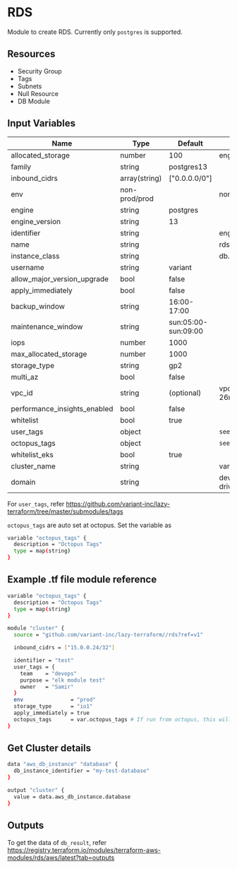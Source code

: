 # RDS

Module to create RDS. Currently only `postgres` is supported.

## Resources

- Security Group
- Tags
- Subnets
- Null Resource
- DB Module

## Input Variables

 | Name                         | Type          | Default             | Example              |
 | ---------------------------- | ------------- | ------------------- | -------------------- |
 | allocated_storage            | number        | 100                 | eng-cache            |
 | family                       | string        | postgres13          |                      |
 | inbound_cidrs                | array(string) | ["0.0.0.0/0"]       |                      |
 | env                          | non-prod/prod |                     | non-prod             |
 | engine                       | string        | postgres            |                      |
 | engine_version               | string        | 13                  |                      |
 | identifier                   | string        |                     | eng-rds              |
 | name                         | string        |                     | rds                  |
 | instance_class               | string        |                     | db.r6g.large         |
 | username                     | string        | variant             |                      |
 | allow_major_version_upgrade  | bool          | false               |                      |
 | apply_immediately            | bool          | false               |                      |
 | backup_window                | string        | 16:00-17:00         |                      |
 | maintenance_window           | string        | sun:05:00-sun:09:00 |                      |
 | iops                         | number        | 1000                |                      |
 | max_allocated_storage        | number        | 1000                |                      |
 | storage_type                 | string        | gp2                 |                      |
 | multi_az                     | bool          | false               |                      |
 | vpc_id                       | string        | (optional)          | vpc-26r9f023fh2f3    |
 | performance_insights_enabled | bool          | false               |                      |
 | whitelist                    | bool          | true                |                      |
 | user_tags                    | object        |                     | `see below`          |
 | octopus_tags                 | object        |                     | `see below`          |
 | whitelist_eks                | bool          | true                |                      |
 | cluster_name                 | string        |                     | variant-dev          |
 | domain                       | string        |                     | dev-drivevariant.com |

For `user_tags`, refer <https://github.com/variant-inc/lazy-terraform/tree/master/submodules/tags>

`octopus_tags` are auto set at octopus. Set the variable as

```bash
variable "octopus_tags" {
  description = "Octopus Tags"
  type = map(string)
}
```

## Example .tf file module reference

```bash
variable "octopus_tags" {
  description = "Octopus Tags"
  type = map(string)
}

module "cluster" {
  source = "github.com/variant-inc/lazy-terraform//rds?ref=v1"

  inbound_cidrs = ["15.0.0.24/32"]

  identifier = "test"
  user_tags = {
    team    = "devops"
    purpose = "elk module test"
    owner   = "Samir"
  }
  env               = "prod"
  storage_type      = "io1"
  apply_immediately = true
  octopus_tags      = var.octopus_tags # If run from octopus, this will be auto populated
}
```

## Get Cluster details

```bash
data "aws_db_instance" "database" {
  db_instance_identifier = "my-test-database"
}

output "cluster" {
  value = data.aws_db_instance.database
}
```

## Outputs

To get the data of `db_result`, refer <https://registry.terraform.io/modules/terraform-aws-modules/rds/aws/latest?tab=outputs>
